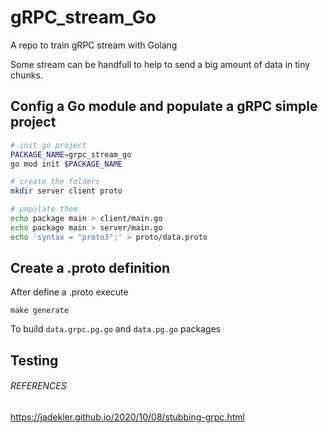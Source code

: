 # gRPC_stream_Go
A repo to train gRPC stream with Golang

Some stream can be handfull to help to send a big amount of data in tiny chunks.

## Config a Go module and populate a gRPC simple project

```sh
# init go project
PACKAGE_NAME=grpc_stream_go
go mod init $PACKAGE_NAME

# create the folders
mkdir server client proto

# populate them
echo package main > client/main.go
echo package main > server/main.go
echo 'syntax = "proto3";' > proto/data.proto
```

## Create a .proto definition

After define a .proto execute

`make generate`

To build `data.grpc.pg.go` and `data.pg.go` packages

## Testing

###### REFERENCES
https://jadekler.github.io/2020/10/08/stubbing-grpc.html